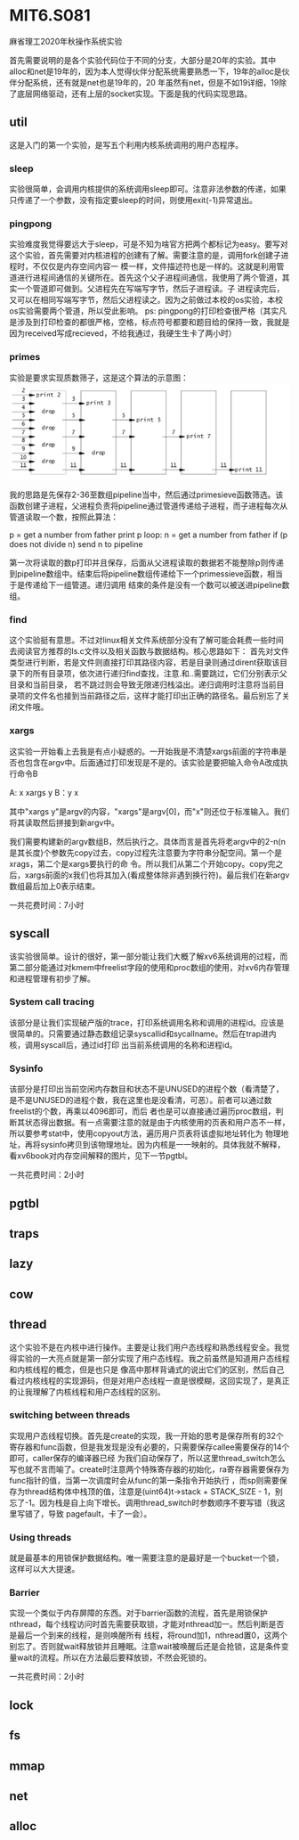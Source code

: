 # MIT6.S081
麻省理工2020年秋操作系统实验

首先需要说明的是各个实验代码位于不同的分支，大部分是20年的实验。其中alloc和net是19年的，因为本人觉得伙伴分配系统需要熟悉一下，19年的alloc是伙伴分配系统，还有就是net也是19年的，20
年虽然有net，但是不如19详细，19除了底层网络驱动，还有上层的socket实现。下面是我的代码实现思路。

## util

这是入门的第一个实验，是写五个利用内核系统调用的用户态程序。

### sleep

实验很简单，会调用内核提供的系统调用sleep即可。注意非法参数的传递，如果只传递了一个参数，没有指定要sleep的时间，则使用exit(-1)异常退出。

### pingpong

实验难度我觉得要远大于sleep，可是不知为啥官方把两个都标记为easy。要写对这个实验，首先需要对内核进程的创建有了解。需要注意的是，调用fork创建子进程时，不仅仅是内存空间内容一
模一样，文件描述符也是一样的。这就是利用管道进行进程间通信的关键所在。首先这个父子进程间通信，我使用了两个管道，其实一个管道即可做到。父进程先在写端写字节，然后子进程读。子
进程读完后，又可以在相同写端写字节，然后父进程读之。因为之前做过本校的os实验，本校os实验需要两个管道，所以受此影响。
ps: pingpong的打印检查很严格（其实凡是涉及到打印检查的都很严格，空格，标点符号都要和题目给的保持一致，我就是因为received写成recieved，不给我通过，我硬生生卡了两小时）

### primes

实验是要求实现质数筛子，这是这个算法的示意图：
![](sieve.png)


我的思路是先保存2-36至数组pipeline当中，然后通过primesieve函数筛选。该函数创建子进程，父进程负责将pipeline通过管道传递给子进程，而子进程每次从管道读取一个数，按照此算法：

p = get a number from father
print p
loop:
    n = get a number from father
    if (p does not divide n)
        send n to pipeline

第一次将读取的数p打印并且保存，后面从父进程读取的数据若不能整除p则传递到pipeline数组中。结束后将pipeline数组传递给下一个primessieve函数，相当于是传递给下一组管道。递归调用
结束的条件是没有一个数可以被送进pipeline数组。
        
### find

这个实验挺有意思。不过对linux相关文件系统部分没有了解可能会耗费一些时间去阅读官方推荐的ls.c文件以及相关函数与数据结构。核心思路如下：
首先对文件类型进行判断，若是文件则直接打印其路径内容，若是目录则通过dirent获取该目录下的所有目录项，依次进行递归find查找，注意.和..需要跳过，它们分别表示父目录和当前目录，
若不跳过则会导致无限递归栈溢出。递归调用时注意将当前目录项的文件名也接到当前路径之后，这样才能打印出正确的路径名。最后别忘了关闭文件哦。

### xargs

这实验一开始看上去我是有点小疑惑的。一开始我是不清楚xargs前面的字符串是否也包含在argv中。后面通过打印发现是不是的。该实验是要把输入命令A改成执行命令B

A: x xargs y
B：y x

其中"xargs y"是argv的内容，"xargs"是argv[0]，而"x"则还位于标准输入。我们将其读取然后拼接到新argv中。

我们需要构建新的argv数组B，然后执行之。具体而言是首先将老argv中的2-n(n是其长度)个参数先copy过去，copy过程先注意要为字符串分配空间。第一个是xrags，第二个是xargs要执行的命
令。所以我们从第二个开始copy。copy完之后，xargs前面的x我们也将其加入(看成整体除非遇到换行符)。最后我们在新argv数组最后加上0表示结束。

一共花费时间：7小时

## syscall

该实验很简单。设计的很好，第一部分能让我们大概了解xv6系统调用的过程，而第二部分能通过对kmem中freelist字段的使用和proc数组的使用，对xv6内存管理和进程管理有初步了解。

### System call tracing

该部分是让我们实现破产版的trace，打印系统调用名称和调用的进程id。应该是很简单的。只需要通过静态数组记录syscallid和sycallname。然后在trap进内核，调用syscall后，通过id打印
出当前系统调用的名称和进程id。

### Sysinfo

该部分是打印出当前空闲内存数目和状态不是UNUSED的进程个数（看清楚了，是不是UNUSED的进程个数，我在这里也是没看清，可恶）。前者可以通过数freelist的个数，再乘以4096即可，而后
者也是可以直接通过遍历proc数组，判断其状态得出数据。有一点需要注意的就是由于内核使用的页表和用户态不一样，所以要参考stat中，使用copyout方法，遍历用户页表将该虚拟地址转化为
物理地址，再将sysinfo拷贝到该物理地址。因为内核是一一映射的。具体我就不解释，看xv6book对内存空间解释的图片，见下一节pgtbl。

一共花费时间：2小时

## pgtbl

## traps

## lazy

## cow

## thread

这个实验不是在内核中进行操作。主要是让我们用户态线程和熟悉线程安全。我觉得实验的一大亮点就是第一部分实现了用户态线程。我之前虽然是知道用户态线程和内核线程的概念，但是也只是
像高中那样背诵式的说出它们的区别，然后自己看过内核线程的实现源码，但是对用户态线程一直是很模糊，这回实现了，是真正的让我理解了内核线程和用户态线程的区别。

### switching between threads

实现用户态线程切换。首先是create的实现，我一开始的思考是保存所有的32个寄存器和func函数，但是我发现是没有必要的，只需要保存callee需要保存的14个即可，caller保存的编译器已经
为我们自动保存了，所以这里thread_switch怎么写也就不言而喻了。create时注意两个特殊寄存器的初始化，ra寄存器需要保存为func指针的值，当第一次调度时会从func的第一条指令开始执行
，而sp则需要保存为thread结构体中栈顶的值，注意是(uint64)t->stack + STACK_SIZE - 1，别忘了-1。因为栈是自上向下增长。调用thread_switch时参数顺序不要写错（我这里写错了，导致
pagefault，卡了一会）。

### Using threads 

就是最基本的用锁保护数据结构。唯一需要注意的是最好是一个bucket一个锁，这样可以大大提速。

### Barrier

实现一个类似于内存屏障的东西。对于barrier函数的流程，首先是用锁保护nthread，每个线程访问时首先需要获取锁，才能对nthread加一。然后判断是否是最后一个到来的线程，是则唤醒所有
线程，将round加1，nthread置0，这两个别忘了。否则就wait释放锁并且睡眠。注意wait被唤醒后还是会抢锁，这是条件变量wait的流程。所以在方法最后要释放锁，不然会死锁的。

一共花费时间：2小时

## lock

## fs

## mmap

## net

## alloc




